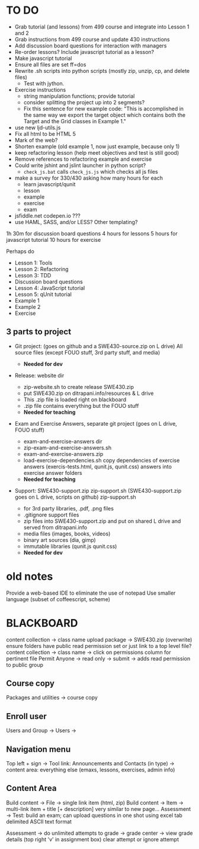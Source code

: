 TO DO
========================================================================
- Grab tutorial (and lessons) from 499 course and integrate into Lesson 1 and 2
- Grab instructions from 499 course and update 430 instructions
- Add discussion board questions for interaction with managers
- Re-order lessons?  Include javascript tutorial as a lesson?
- Make javascript tutorial
- Ensure all files are set ff=dos
- Rewrite .sh scripts into python scripts
  (mostly zip, unzip, cp, and delete files)
    - Test with jython.
- Exercise instructions
    - string manipulation functions; provide tutorial
    - consider splitting the project up into 2 segments?
    - Fix this sentence for new example code: "This is accomplished in
      the same way we export the target object which contains both the
      Target and the Grid classes in Example 1."
- use new ljd-utils.js
- Fix all html to be HTML 5
- Mark of the web?
- Shorten example (old example 1, now just example, because only 1)
- keep refactoring lesson
  (help meet objectives and test is still good)
- Remove references to refactoring example and exercise
- Could write jshint and jslint launcher in python script?
    - `check_js.bat` calls `check_js.js` which checks all js files
- make a survey for 330/430 asking how many hours for each
    - learn javascript/qunit
    - lesson
    - example
    - exercise
    - exam
- jsfiddle.net codepen.io ???
- use HAML, SASS, and/or LESS?  Other templating?

1h 30m for discussion board questions
4 hours for lessons
5 hours for javascript tutorial
10 hours for exercise

Perhaps do
- Lesson 1: Tools
- Lesson 2: Refactoring
- Lesson 3: TDD
- Discussion board questions
- Lesson 4: JavaScript tutorial
- Lesson 5: qUnit tutorial
- Example 1
- Example 2
- Exercise

3 parts to project
-------------------

- Git project: (goes on github and a SWE430-source.zip on L drive)
  All source files (except FOUO stuff, 3rd party stuff, and media)
    - **Needed for dev**

- Release: website dir
    - zip-website.sh to create release SWE430.zip
    - put SWE430.zip on ditrapani.info/resources & L drive
    - This .zip file is loaded right on blackboard
    - .zip file contains everything but the FOUO stuff
    - **Needed for teaching**

- Exam and Exercise Answers, separate git project
  (goes on L drive, FOUO stuff)
    - exam-and-exercise-answers dir
    - zip-exam-and-exercise-answers.sh
    - exam-and-exercise-answers.zip
    - load-exercise-dependencies.sh  copy dependencies of
      exercise answers (exercis-tests.html, qunit.js, qunit.css)
      answers into exercise answer folders
    - **Needed for teaching**

- Support:  SWE430-support.zip zip-support.sh
(SWE430-support.zip goes on L drive, scripts on github)
zip-support.sh
    - for 3rd party libraries, .pdf, .png files
    - .gitignore support files
    - zip files into SWE430-support.zip and put on shared L drive and 
      served from ditrapani.info
    - media files (images, books, videos)
    - binary art sources (dia, gimp)
    - immutable libraries (qunit.js qunit.css)
    - **Needed for dev**


old notes
==========

Provide a web-based IDE to eliminate the use of notepad
Use smaller language (subset of coffeescript, scheme)



BLACKBOARD
============

content collection -> class name
upload package -> SWE430.zip (overwrite)
ensure folders have public read permission set
    or just link to a top level file?
content collection -> class name -> click on permissions column for pertinent file
Permit Anyone -> read only -> submit
    -> adds read permission to public group

Course copy
-----------
Packages and utilities -> course copy


Enroll user
-----------
Users and Group -> Users ->


Navigation menu
-------------
Top left + sign
    -> Tool link:  Announcements and Contacts (in type)
    -> content area:  everything else (emaxs, lessons, exercises, admin info)


Content Area
------------------
Build content -> File -> single link item (html, zip)
Build content -> Item -> multi-link item + title [+ description]
    very similar to new page...
Assessment -> Test:  build an exam; can upload questions in one shot using excel tab delimited ASCII text format

Assessment -> do unlimited attempts
    to grade -> grade center -> view grade details
    (top right 'v' in assignment box) clear attempt or ignore attempt
